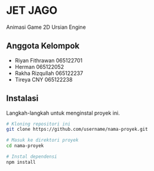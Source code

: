 # JET JAGO

Animasi Game 2D Ursian Engine

## Anggota Kelompok

- Riyan Fithrawan	    065122701
- Herman	            065122052
- Rakha Rizqullah	    065122237
- Tireya CNY	        065122238


## Instalasi

Langkah-langkah untuk menginstal proyek ini.

```bash
# Kloning repositori ini
git clone https://github.com/username/nama-proyek.git

# Masuk ke direktori proyek
cd nama-proyek

# Instal dependensi
npm install
